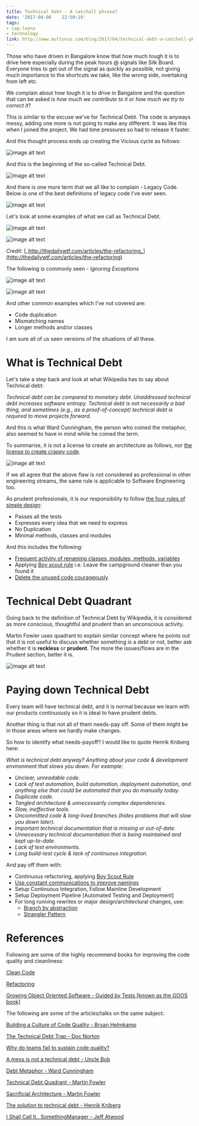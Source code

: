 ```yaml
---
title: Technical Debt - A catchall phrase?
date: '2017-04-06	 22:50:19'
tags:
- cap-leena
- technology
link: http://www.multunus.com/blog/2017/04/technical-debt-a-catchall-phrase/
---
```


Those who have driven in Bangalore know that how much tough it is to drive here especially during the peak hours @ signals like Silk Board. Everyone tries to get out of the signal as quickly as possible, not giving much importance to the shortcuts we take, like the wrong side, overtaking from left etc.

We complain about how tough it is to drive in Bangalore and the question that can be asked is _how much we contribute to it_ or _how much we try to correct it_?

This is similar to the excuse we&#39;ve for Technical Debt. The code is anyways messy, adding one more is not going to make any different. It was like this when I joined the project. We had time pressures so had to release it faster.

And this thought process ends up creating the Vicious cycle as follows:



![image alt text](https://s3.amazonaws.com/multunus-website/uploads/2017/04/vicious-circle-code.png)

And this is the beginning of the so-called Technical Debt.



![image alt text](https://s3.amazonaws.com/multunus-website/uploads/2017/04/technical-debt-a-mess.png)

And there is one more term that we all like to complain - Legacy Code. Below is one of the best definitions of legacy code I&#39;ve ever seen.

![image alt text](https://s3.amazonaws.com/multunus-website/uploads/2017/04/legacy-code.png)

Let&#39;s look at some examples of what we call as Technical Debt.

![image alt text](https://s3.amazonaws.com/multunus-website/uploads/2017/04/example1.png)

![image alt text](https://s3.amazonaws.com/multunus-website/uploads/2017/04/example2.png)

_Credit:_ [_http://thedailywtf.com/articles/the-refactoring_](http://thedailywtf.com/articles/the-refactoring)



The following is commonly seen - _Ignoring Exceptions_

![image alt text](https://s3.amazonaws.com/multunus-website/uploads/2017/04/example3.png)

![image alt text](https://s3.amazonaws.com/multunus-website/uploads/2017/04/example4.png)

And other common examples which I&#39;ve not covered are:

- Code duplication
- Mismatching names
- Longer methods and/or classes

I am sure all of us seen versions of the situations of all these.

# What is Technical Debt

Let&#39;s take a step back and look at what Wikipedia has to say about Technical debt:

_Technical debt can be compared to monetary debt. Unaddressed technical debt increases software entropy. Technical debt is not necessarily a bad thing, and sometimes (e.g., as a proof-of-concept) technical debt is required to move projects forward._

And this is what Ward Cunningham, the person who coined the metaphor, also seemed to have in mind while he coined the term.

To summarise, it is not a license to create an architecture as follows, nor [the license to create crappy code](https://sites.google.com/site/unclebobconsultingllc/a-mess-is-not-a-technical-debt).

![image alt text](https://s3.amazonaws.com/multunus-website/uploads/2017/04/messy-architecture.png)

If we all agree that the above flaw is not considered as professional in other engineering streams, the same rule is applicable to Software Engineering too.

As prudent professionals, it is our responsibility to follow [the four rules of simple design](https://martinfowler.com/bliki/BeckDesignRules.html):

- Passes all the tests
- Expresses every idea that we need to express
- No Duplication
- Minimal methods, classes and modules

And this includes the following:

- [Frequent activity of renaming classes, modules, methods, variables](https://blog.codinghorror.com/i-shall-call-it-somethingmanager/)
- Applying [Boy scout rule](http://wiki.c2.com/?BoyScoutRule) i.e. Leave the campground cleaner than you found it
- [Delete the unused code courageously](http://blog.8thcolor.com/en/2013/04/dead-code-is-rotting-your-codebase/)

# Technical Debt Quadrant

Going back to the definition of Technical Debt by Wikipedia, it is considered as more conscious, thoughtful and prudent than an unconscious activity.

Martin Fowler uses quadrant to explain similar concept where he points out that it is not useful to discuss whether something is a debt or not, better ask whether it is **reckless** or **prudent**. The more the issues/flows are in the Prudent section, better it is.

![image alt text](https://s3.amazonaws.com/multunus-website/uploads/2017/04/technical-debt-quadrant.png)

# Paying down Technical Debt

Every team will have technical debt, and it is normal because we learn with our products continuously so it is ideal to have prudent debts.

Another thing is that not all of them needs-pay off. Some of them might be in those areas where we hardly make changes.

So how to identify what needs-payoff? I would like to quote Henrik Kniberg here:

_What is technical debt anyway? Anything about your code &amp; development environment that slows you down. For example:_

- _Unclear, unreadable code._
- _Lack of test automation, build automation, deployment automation, and anything else that could be automated that you do manually today._
- _Duplicate code._
- _Tangled architecture &amp; unnecessarily complex dependencies._
- _Slow, ineffective tools._
- _Uncommitted code &amp; long-lived branches (hides problems that will slow you down later)._
- _Important technical documentation that is missing or out-of-date._
- _Unnecessary technical documentation that is being maintained and kept up-to-date._
- _Lack of test environments._
- _Long build-test cycle &amp; lack of continuous integration._

And pay off them with:

- Continuous refactoring, applying [Boy Scout Rule](http://wiki.c2.com/?BoyScoutRule)
- [Use constant communications to improve namings](http://www.multunus.com/blog/2017/01/naming-hardest-thing-software/)
- Setup Continuous Integration, Follow Mainline Development
- Setup Deployment Pipeline [Automated Testing and Deployment]
- For long running rewrites or major design/architectural changes, use:
  - [Branch by abstraction](https://trunkbaseddevelopment.com/branch-by-abstraction/)
  - [Strangler Pattern](https://trunkbaseddevelopment.com/strangulation/)

# References

Following are some of the highly recommend books for improving the code quality and cleanliness:

[Clean Code](https://www.amazon.com/Clean-Code-Handbook-Software-Craftsmanship/dp/0132350882)

[Refactoring](https://www.amazon.in/Refactoring-Improving-Existing-Addison-Wesley-Technology-ebook/dp/B007WTFWJ6?_encoding=UTF8&amp;btkr=1&amp;ref_=dp-kindle-redirect)

[Growing Object Oriented Software - Guided by Tests [known as the GOOS book]](https://www.amazon.com/Growing-Object-Oriented-Software-Guided-Tests/dp/0321503627)



The following are some of the articles/talks on the same subject:

[Building a Culture of Code Quality - Bryan Helmkamp](https://www.youtube.com/watch?v=IadcIkBeBuI)

[The Technical Debt Trap - Doc Norton](https://www.youtube.com/watch?v=SfWCRl75Kas)

[Why do teams fail to sustain code quality?](http://blog.davidpeterson.co.uk/2011/04/why-do-agile-projects-fail-so-often.html)

[A mess is not a technical debt - Uncle Bob](https://sites.google.com/site/unclebobconsultingllc/a-mess-is-not-a-technical-debt)

[Debt Metaphor - Ward Cunningham](https://www.youtube.com/watch?v=pqeJFYwnkjE)

[Technical Debt Quadrant - Martin Fowler](https://martinfowler.com/bliki/TechnicalDebtQuadrant.html)

[Sacrificial Architecture - Martin Fowler](https://martinfowler.com/bliki/SacrificialArchitecture.html)

[The solution to technical debt - Henrik Kniberg](http://blog.crisp.se/2013/07/12/henrikkniberg/the-solution-to-technical-debt)

[I Shall Call It.. SomethingManager - Jeff Atwood](https://blog.codinghorror.com/i-shall-call-it-somethingmanager/)
